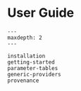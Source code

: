# User Guide

```{toctree}
---
maxdepth: 2
---

installation
getting-started
parameter-tables
generic-providers
provenance
```
